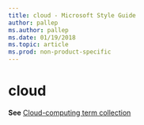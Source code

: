 ```yaml
---
title: cloud - Microsoft Style Guide
author: pallep
ms.author: pallep
ms.date: 01/19/2018
ms.topic: article
ms.prod: non-product-specific
---
```


# cloud

**See** [Cloud-computing term collection](~/a-z-word-list-term-collections/term-collections/cloud-computing-terms.md)
